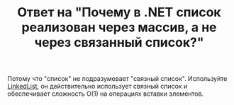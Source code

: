 ﻿---
title: "Ответ на \"Почему в .NET список реализован через массив, а не через связанный список?\""
se.owner.user_id: 240512
se.owner.display_name: "MSDN.WhiteKnight"
se.owner.link: "https://ru.stackoverflow.com/users/240512/msdn-whiteknight"
se.answer_id: 890355
se.question_id: 890352
se.post_type: answer
se.score: 5
se.is_accepted: False
---
<p>Потому что "список" не подразумевает "связный список". Используйте <a href="https://docs.microsoft.com/en-gb/dotnet/api/system.collections.generic.linkedlist-1?view=netcore-2.0" rel="noreferrer">LinkedList</a>, он действительно использует связный список и обеспечивает сложность O(1) на операциях вставки элементов.</p>
